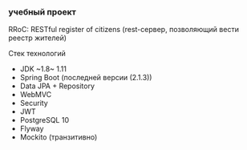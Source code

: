 ### учебный проект
RRoC: RESTful register of citizens (rest-сервер, позволяющий вести реестр жителей)

Стек технологий
- JDK ~1.8~ 1.11
- Spring Boot (последней версии (2.1.3))
- Data JPA + Repository
- WebMVC
- Security
- JWT
- PostgreSQL 10
- Flyway
- Mockito (транзитивно)